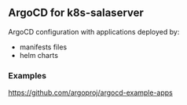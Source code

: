 ## ArgoCD for k8s-salaserver

ArgoCD configuration with applications deployed by:
- manifests files
- helm charts

### Examples
https://github.com/argoproj/argocd-example-apps

